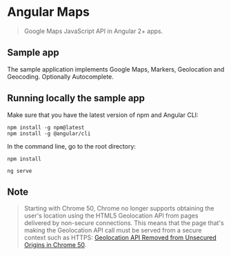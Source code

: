 # Angular Maps

> Google Maps JavaScript API in Angular 2+ apps.

## Sample app

The sample application implements Google Maps, Markers, Geolocation and Geocoding. Optionally Autocomplete.

## Running locally the sample app

Make sure that you have the latest version of npm and Angular CLI:

```Shell
npm install -g npm@latest
npm install -g @angular/cli
```

In the command line, go to the root directory:

```Shell
npm install

ng serve
```

## Note

>Starting with Chrome 50, Chrome no longer supports obtaining the user's location using the HTML5 Geolocation API from pages delivered by non-secure connections. This means that the page that's making the Geolocation API call must be served from a secure context such as HTTPS: [Geolocation API Removed from Unsecured Origins in Chrome 50](https://developers.google.com/web/updates/2016/04/geolocation-on-secure-contexts-only).
